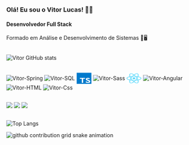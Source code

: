 ### Olá! Eu sou o Vitor Lucas! 🖐🏼
#### Desenvolvedor Full Stack
Formado em Análise e Desenvolvimento de Sistemas 📙🖥️

##

![Vitor GitHub stats](https://github-readme-stats.vercel.app/api?username=VitorLucasX&show_icons=true&theme=dark)

<div style="display: inline_block"><br>
  <img align="center" alt="Vitor-Spring" height="30" width="40" src="https://cdn.jsdelivr.net/gh/devicons/devicon@latest/icons/spring/spring-original.svg">
  <img align="center" alt="Vitor-SQL" height="30" width="40" src="https://cdn.jsdelivr.net/gh/devicons/devicon@latest/icons/azuresqldatabase/azuresqldatabase-original.svg" />
  <img align="center" alt="Vitor-Ts" height="30" width="40" src="https://raw.githubusercontent.com/devicons/devicon/master/icons/typescript/typescript-plain.svg">
  <img align="center" alt="Vitor-Sass" height="30" width="40" src="https://cdn.jsdelivr.net/gh/devicons/devicon@latest/icons/sass/sass-original.svg">
  <img align="center" alt="Vitor-React" height="30" width="40" src="https://raw.githubusercontent.com/devicons/devicon/master/icons/react/react-original.svg">
  <img align="center" alt="Vitor-Angular" height="30" width="40" src="https://cdn.jsdelivr.net/gh/devicons/devicon@latest/icons/angular/angular-original.svg">
  <img align="center" alt="Vitor-HTML" height="30" width="40" src="https://cdn.jsdelivr.net/gh/devicons/devicon@latest/icons/html5/html5-original.svg">
  <img align="center" alt="Vitor-Css" height="30" width="40" src="https://cdn.jsdelivr.net/gh/devicons/devicon@latest/icons/css3/css3-original.svg">
</div>

  ##

<div> 
  <a href="https://www.linkedin.com/in/VitorLucasX" target="_blank"><img src="https://img.shields.io/badge/-LinkedIn-%230077B5?style=for-the-badge&logo=linkedin&logoColor=white" target="_blank"></a> 
  <a href = "mailto:vitorlucasdev@gmail.com"><img src="https://img.shields.io/badge/-Gmail-%23333?style=for-the-badge&logo=gmail&logoColor=white" target="_blank"></a>
  <a href="https://instagram.com/vitor.lucasz" target="_blank"><img src="https://img.shields.io/badge/-Instagram-%23E4405F?style=for-the-badge&logo=instagram&logoColor=white" target="_blank"></a>
  
</div>
  
  ##

![Top Langs](https://github-readme-stats.vercel.app/api/top-langs/?username=VitorLucasX&layout=compact&theme=dark)

<picture>
  <source
    media="(prefers-color-scheme: dark)"
    srcset="https://raw.githubusercontent.com/VitorLucasX/snk/output/github-contribution-grid-snake-dark.svg"
  />
  <source
    media="(prefers-color-scheme: light)"
    srcset="https://raw.githubusercontent.com/VitorLucasX/snk/output/github-contribution-grid-snake.svg"
  />
  <img
    alt="github contribution grid snake animation"
    src="https://raw.githubusercontent.com/VitorLucasX/snk/output/github-contribution-grid-snake.svg"
  />
</picture>
